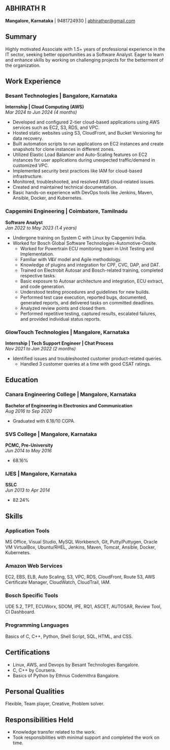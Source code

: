 ## ABHIRATH R
**Mangalore, Karnataka** | 9481724930 | [abhirathpr@gmail.com](mailto:abhirathpr@gmail.com)

## Summary
Highly motivated Associate with 1.5+ years of professional experience in the IT sector, seeking better opportunities as a Software Analyst. Eager to learn and enhance skills by working on challenging projects for the betterment of the organization.

## Work Experience

### Besant Technologies | Bangalore, Karnataka
**Internship | Cloud Computing (AWS)**  
*Mar 2024 to Jun 2024 (4 months)*

- Developed and configured 2-tier cloud-based applications using AWS services such as EC2, S3, RDS, and VPC.
- Hosted static websites using S3, CloudFront, and Bucket Versioning for data recovery.
- Built automation scripts to run applications on EC2 instances and create snapshots for clone instances in different zones.
- Utilized Elastic Load Balancer and Auto-Scaling features on EC2 instances for user applications during unexpected traffic/demand in customized VPC.
- Implemented security best practices like IAM for cloud-based infrastructure.
- Monitored, troubleshooted, and resolved AWS cloud-related issues.
- Created and maintained technical documentation.
- Basic hands-on experience with DevOps tools like Jenkins, Maven, Ansible, Docker, and Kubernetes.

### Capgemini Engineering | Coimbatore, Tamilnadu
**Software Analyst**  
*Jan 2022 to May 2023 (1.4 years)*

- Undergone training on System C with Linux by Capgemini India.
- Worked for Bosch Global Software Technologies-Automotive-Onsite.
  - Worked for Powertrain ECU monitoring team in Unit Testing and Implementation.
  - Familiar with V&V model and Agile methodology.
  - Knowledge of plugins and integration for CPF, CVC, DAP, and DAT.
  - Trained on Electrobit Autosar and Bosch-related training, completed respective tasks.
  - Basic exposure to Autosar architecture and integration, ECU extract, and code generation.
  - Understood testing procedures and guidelines for new builds.
  - Performed test case execution, reported bugs, documented, generated reports, and delivered tasks on committed deadlines.
  - Analyzed review points and closed them.
  - Performed repetitive testing, captured results, escalated failures, and provided individual status reports.

### GlowTouch Technologies | Mangalore, Karnataka
**Internship | Tech Support Engineer | Chat Process**  
*Nov 2021 to Jan 2022 (2 months)*

- Identified issues and troubleshooted customer product-related queries.
  - Handled 3 customer queries at a time with good CSAT ratings.

## Education

### Canara Engineering College | Mangalore, Karnataka
**Bachelor of Engineering in Electronics and Communication**  
*Aug 2016 to Sep 2020*  
- Graduated with 6.18/10 CGPA.

### SVS College | Mangalore, Karnataka
**PCMC, Pre-University**  
*Jun 2014 to May 2016*  
- 68.16%

### IJES | Mangalore, Karnataka
**SSLC**  
*Jun 2013 to Apr 2014*  
- 82.24%

## Skills

### Application Tools
MS Office, Visual Studio, MySQL Workbench, Git, Putty/Puttygen, Oracle VM VirtualBox, Ubuntu/RHEL, Jenkins, Maven, Tomcat, Ansible, Docker, Kubernetes.

### Amazon Web Services
EC2, EBS, ELB, Auto Scaling, S3, VPC, RDS, CloudFront, Route 53, AWS Certificate Manager, CloudWatch, CloudTrail, IAM.

### Bosch Specific Tools
UDE 5.2, TPT, ECUWorx, SDOM, IPE, RQ1, ASCET, AUTOSAR, Review Tool, CI Dashboard.

### Programming Languages
Basics of C, C++, Python, Shell Script, SQL, HTML, and CSS.

## Certifications
- Linux, AWS, and Devops by Besant Technologies Bangalore.
- C, C++ by Coursera.
- Basics of Python by Ethnus Codemithra Bangalore.

## Personal Qualities
Flexible, Team player, Creative, Problem solver.

## Responsibilities Held
- Knowledge transfer related to the work.
- Took responsibilities with minimal support and completed the work on time.



